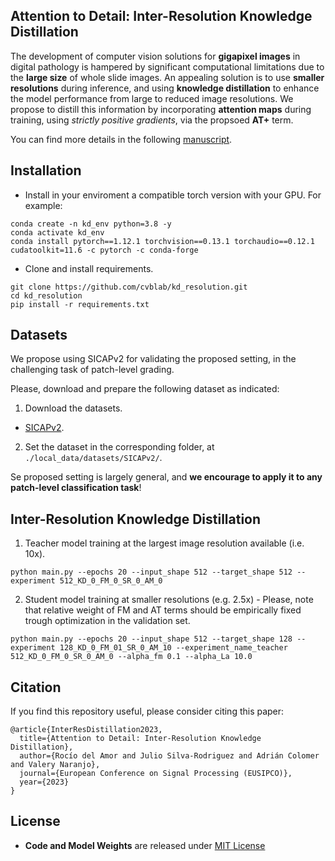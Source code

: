 ## Attention to Detail: Inter-Resolution Knowledge Distillation

The development of computer vision solutions for **gigapixel images** in digital pathology is hampered by significant
computational limitations due to the **large size** of whole slide images. An appealing solution is to use **smaller 
resolutions** during inference, and using **knowledge distillation** to enhance the model performance from large to 
reduced  image resolutions. We propose to distill this information by incorporating **attention maps** during training,
using *strictly positive gradients*, via the propsoed **AT+** term.

You can find more details in the following [manuscript](https://ieeexplore.ieee.org/abstract/document/10289941).

## Installation

* Install in your enviroment a compatible torch version with your GPU. For example:

```
conda create -n kd_env python=3.8 -y
conda activate kd_env
conda install pytorch==1.12.1 torchvision==0.13.1 torchaudio==0.12.1 cudatoolkit=11.6 -c pytorch -c conda-forge
```

* Clone and install requirements.

```
git clone https://github.com/cvblab/kd_resolution.git
cd kd_resolution
pip install -r requirements.txt
```

## Datasets

We propose using SICAPv2 for validating the proposed setting, in the challenging task of patch-level grading.

Please, download and prepare the following dataset as indicated:

1. Download the datasets.

* [SICAPv2](https://data.mendeley.com/datasets/9xxm58dvs3/2).

2. Set the dataset in the corresponding folder, at `./local_data/datasets/SICAPv2/`.

Se proposed setting is largely general, and **we encourage to apply it to any patch-level classification task**!

## Inter-Resolution Knowledge Distillation

1. Teacher model training at the largest image resolution available (i.e. 10x).
```
python main.py --epochs 20 --input_shape 512 --target_shape 512 --experiment 512_KD_0_FM_0_SR_0_AM_0
```
2. Student model training at smaller resolutions (e.g. 2.5x) - Please, note that relative weight of FM and AT terms
should be empirically fixed trough optimization in the validation set.
```
python main.py --epochs 20 --input_shape 512 --target_shape 128 --experiment 128_KD_0_FM_01_SR_0_AM_10 --experiment_name_teacher 512_KD_0_FM_0_SR_0_AM_0 --alpha_fm 0.1 --alpha_La 10.0
```

## Citation

If you find this repository useful, please consider citing this paper:
```
@article{InterResDistillation2023,
  title={Attention to Detail: Inter-Resolution Knowledge Distillation},
  author={Rocío del Amor and Julio Silva-Rodriguez and Adrián Colomer and Valery Naranjo},
  journal={European Conference on Signal Processing (EUSIPCO)},
  year={2023}
}
```

## License

- **Code and Model Weights** are released under [MIT License](LICENSE)
